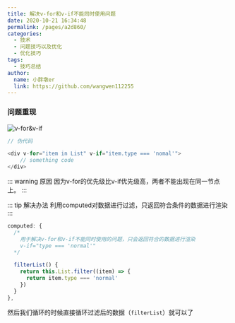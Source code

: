 ```yaml
---
title: 解决v-for和v-if不能同时使用问题
date: 2020-10-21 16:34:48
permalink: /pages/a2d860/
categories:
  - 技术
  - 问题技巧以及优化
  - 优化技巧
tags:
  - 技巧总结
author:
  name: 小胖墩er
  link: https://github.com/wangwen112255
---
```


### 问题重现
![v-for&v-if](https://cdn.jsdelivr.net/gh/Chubby-Duner/image-hosting@master/问题技巧总结/v-for&v-if.png)

```js
// 伪代码

<div v-for="item in List" v-if="item.type === 'nomal'">
	// something code
</div>
```
::: warning 原因
因为v-for的优先级比v-if优先级高，两者不能出现在同一节点上。
:::

::: tip 解决办法
利用computed对数据进行过滤，只返回符合条件的数据进行渲染
:::

```js
computed: {
  /*
    用于解决v-for和v-if不能同时使用的问题，只会返回符合的数据进行渲染
    v-if="type === 'normal'"
  */

  filterList() {
    return this.List.filter((item) => {
      return item.type === 'normal'
    })
  }
},
```

然后我们循环的时候直接循环过滤后的数据（`filterList`）就可以了